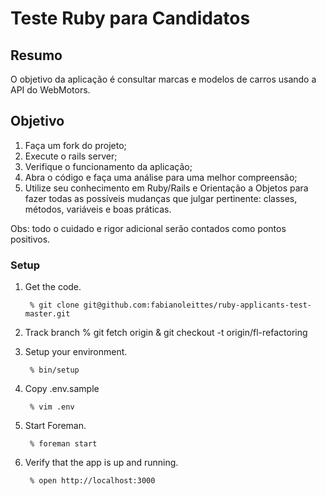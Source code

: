 # Teste Ruby para Candidatos

## Resumo

O objetivo da aplicação é consultar marcas e modelos de carros usando a API do WebMotors.

## Objetivo

1. Faça um fork do projeto;
2. Execute o rails server;
3. Verifique o funcionamento da aplicação;
4. Abra o código e faça uma análise para uma melhor compreensão;
5. Utilize seu conhecimento em Ruby/Rails e Orientação a Objetos para fazer todas as possíveis mudanças que julgar pertinente: classes, métodos, variáveis e boas práticas.

Obs: todo o cuidado e rigor adicional serão contados como pontos positivos.


### Setup

1. Get the code.

        % git clone git@github.com:fabianoleittes/ruby-applicants-test-master.git

2. Track branch
        %  git fetch origin & git checkout -t origin/fl-refactoring

3. Setup your environment.

        % bin/setup

4. Copy .env.sample

        % vim .env

5. Start Foreman.

        % foreman start

6. Verify that the app is up and running.

        % open http://localhost:3000
